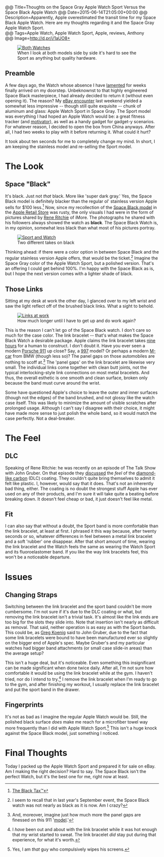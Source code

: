@@ Title=Thoughts on the Space Gray Apple Watch Sport Versus the Space Black Apple Watch
@@ Date=2015-06-14T21:05:00+00:00 
@@ Description=Apparently, Apple overestimated the transit time for my Space Black Apple Watch. Here are my thoughts regarding it and the Space Gray Apple Watch Sport.  
@@ Tags=Apple Watch, Apple Watch Sport, Apple, reviews, Anthony  
@@ Image=http://d.pr/i/1aUO8+  

<figure class="wide">
	<a class="nohover" href="http://d.pr/i/1aUO8+">
		<img src="http://d.pr/i/1aUO8+" alt="Both Watches" />
	</a>
	<figcaption>When I look at both models side by side it's hard to see the Sport as anything but quality hardware.</figcaption>
</figure>

## Preamble

A few days ago, the Watch whose absence I have [lamented][theoveranalyzed] for weeks finally arrived on my doorstep. Unbeknownst to that highly engineered Space Black masterpiece, I had already decided to return it (without even opening it). The reason? My [eBay encounter][theoveranalyzed 2] last weekend yielded a somewhat less impressive -- though still quite exquisite -- chunk of aluminum and glass: Apple Watch Sport in Space Gray. The Sport model was everything I had hoped an Apple Watch would be: a great fitness tracker (and [motivator][marco]), as well as a handy gadget for gadget-y scenarios. For whatever reason, I decided to open the box from China anyways. After all, I had two weeks to play with it before returning it. What could it hurt?

It took about ten seconds for me to completely change my mind. In short, I am keeping the stainless model and re-selling the Sport model.

# The Look

## Space "Black"

It's black. Just not *that* black. More like 'super dark gray.' Yes, the Space Black model is definitely blacker than the regular ol' stainless version Apple sells for $100 less.[^bl]  Now, since my recollection of the [Space Black model][theoveranalyzed 3] in the [Apple Retail Store][theoveranalyzed 4] was rusty, the only visuals I had were in the form of pictures shared by [Rene Ritchie][instagram] of iMore. The photographs he shared with his followers always showed the watch as **black**. The Space Black Watch is, in my opinion, somewhat less black than what most of his pictures portray. 

<figure class="wide">
	<a class="nohover" href="http://d.pr/i/1eGgI+">
		<img src="http://d.pr/i/1eGgI+" alt="Sport and Watch" />
	</a>
	<figcaption>Two different takes on black</figcaption>
</figure>

Thinking ahead: if there were a color option in between Space Black and the regular stainless version Apple offers, that would be the ticket.[^re] Imagine the Space Gray color of the Apple Watch Sport, but a polished version. That's an offering I could get behind 100%. I'm happy with the Space Black as is, but I hope the next version comes with a lighter shade of black. 

## Those Links

Sitting at my desk at work the other day, I glanced over to my left wrist and saw the light reflect off of the brushed black links. What a sight to behold. 

<figure class="wide">
	<a class="nohover" href="http://d.pr/i/1kr4i+">
		<img src="http://d.pr/i/1kr4i+" alt="Links at work" />
	</a>
	<figcaption>How much longer until I have to get up and do work again?</figcaption>
</figure>

This is the reason I can't let go of the Space Black watch. I don't care so much for the case color. The link bracelet -- that's what makes the Space Black Watch a desirable package. Apple claims the link bracelet takes [nine hours][nine] for a human to construct. I don't doubt it. Have you ever seen a modern [Porsche 911][wikipedia] up close? Say, a [997][wikipedia 2] model? Or perhaps a modern [M-car][wikipedia 3] from BMW (though less so)? The panel gaps on those automobiles are nothing to scoff at.[^ko] The 'panel gaps' on the link bracelet are likewise very small. The individual links come together with clean butt joints, not the typical interlocking-style link connections on most metal bracelets. And thus, the overall esthetic is one smooth and clean surface, broken only because the band must curve around the wrist. 

Some have questioned Apple's choice to leave the outer and inner surfaces (though not the edges) of the band brushed, and not glossy like the watch case itself. This was likely to minimize the amount of visible scratches after prolonged usage. Although I can't say I disagree with their choice, it might have made more sense to just polish the whole band, so it would match the case perfectly. Not a deal-breaker.

# The Feel

## DLC

Speaking of Rene Ritchie: he was recently on an episode of The Talk Show with John Gruber. On that episode they [discussed][overcast] the *feel* of the [diamond-like carbon][wikipedia 4] (DLC) coating. They couldn't quite bring themselves to admit it felt like plastic. I, however, would say that it does. That's not an inherently bad thing, either. The coating is no doubt the strongest stuff Apple has ever used on any of their products, and I'm sure it will take quite a beating before breaking down. It doesn't feel cheap or bad, it just doesn't feel like metal.

## Fit

I can also say that without a doubt, the Sport band is more comfortable than the link bracelet, at least at first. I phrased it this way because, after twenty seconds or so, whatever differences in feel between a metal link bracelet and a soft 'rubber' one disappear. After that short amount of time, wearing the link bracelet and the Watch feels the same as wearing the Watch Sport and its fluoroelastomer band. If you like the way link bracelets feel, this won't be a noticeable departure. 

# Issues

## Changing Straps

Switching between the link bracelet and the sport band couldn't be more cumbersome. I'm not sure if it's due to the DLC coating or what, but removing the link bracelet isn't a trivial task. It's almost like the link ends are too big for the slots they slide into. Note that insertion isn't nearly as difficult as removal. That said, neither operation is as easy as with the Sport bands. This could be, as [Greg Koenig][twitter] said to John Gruber, due to the fact that some link bracelets were bound to have been manufactured ever so slightly on the bigger end of Apple's spec. Maybe Gruber's and my particular watches had bigger band attachments (or small case slide-in areas) than the average setup?

This isn't a huge deal, but it's noticeable. Even something this insignificant can be made significant when done twice daily. After all, I'm not sure how comfortable it would be using the link bracelet while at the gym. I haven't tried, nor do I intend to try.[^ho] I remove the link bracelet when I'm ready to go to the gym, and after finishing my workout, I usually replace the link bracelet and put the sport band in the drawer.

## Fingerprints

It's not as bad as I imagine the regular Apple Watch would be. Still, the polished black surface *does* make me reach for a microfiber towel way more frequently than I did with Apple Watch Sport.[^dt] This isn't a huge knock against the Space Black model, just something I noticed.

# Final Thoughts

Today I packed up the Apple Watch Sport and prepared it for sale on eBay. Am I making the right decision? Hard to say. The Space Black isn't the perfect Watch, but it's the best one for me, right now at least.

[^bl]: [The Black Tax™][thesmallwave]
[^dt]: Yes, I am *that* guy who compulsively wipes his screens.
[^ho]: I *have* been out and about with the link bracelet while it was hot enough that my wrist started to sweat. The link bracelet *did* stay put during that experience, for what it's worth.
[^ko]: And, moreover, imagine just how much more the panel gaps are finessed on this 911 '[model][autoweek].'
[^re]: I seem to recall that in last year's September event, the Space Black watch was not nearly as black as it is now. Am I crazy?

[autoweek]: http://autoweek.com/article/car-reviews/first-drive-porsche-911-reimagined-singer
[instagram]: https://instagram.com/p/265eV7GM8z/?taken-by=reneritchie
[marco]: http://www.marco.org/2015/05/24/filling-the-green-circle
[nine]: http://d.pr/i/1fOn4+
[overcast]: https://overcast.fm/+BtuxdpSV4/2:12:45
[theoveranalyzed]: http://www.theoveranalyzed.net/2015/5/1/my-first-week-without-an-apple-watch
[theoveranalyzed 2]: http://www.theoveranalyzed.net/2015/6/8/48-hours-with-the-apple-watch
[theoveranalyzed 3]: http://www.theoveranalyzed.net/2015/3/10/apple-watch-sport-or-apple-watch-collection
[theoveranalyzed 4]: http://www.theoveranalyzed.net/2015/4/10/my-apple-watch-try-on-session-and-that-keyboard#visiting-the-store
[thesmallwave]: http://thesmallwave.com/2008/02/26/apple-reduces-the-macbook-black-tax/
[twitter]: https://twitter.com/gak_pdx
[wikipedia]: https://en.wikipedia.org/wiki/Porsche_911
[wikipedia 2]: https://en.wikipedia.org/wiki/Porsche_997
[wikipedia 3]: https://en.wikipedia.org/wiki/BMW_M5#E39_M5_.281998.E2.80.932003.29
[wikipedia 4]: https://en.wikipedia.org/wiki/Diamond-like_carbon